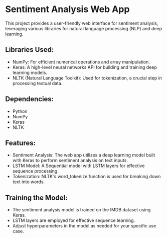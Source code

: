 # Sentiment Analysis Web App
This project provides a user-friendly web interface for sentiment analysis, leveraging various libraries for natural language processing (NLP) and deep learning.

## Libraries Used:
- NumPy: For efficient numerical operations and array manipulation.
- Keras: A high-level neural networks API for building and training deep learning models.
- NLTK (Natural Language Toolkit): Used for tokenization, a crucial step in processing textual data.
## Dependencies:
- Python
- NumPy
- Keras
- NLTK
## Features:
- Sentiment Analysis: The web app utilizes a deep learning model built with Keras to perform sentiment analysis on text inputs.
- LSTM Model: A Sequential model with LSTM layers for effective sequence processing.
- Tokenization: NLTK's word_tokenize function is used for breaking down text into words.
## Training the Model:
- The sentiment analysis model is trained on the IMDB dataset using Keras.
- LSTM layers are employed for effective sequence learning.
- Adjust hyperparameters in the model as needed for your specific use case.
